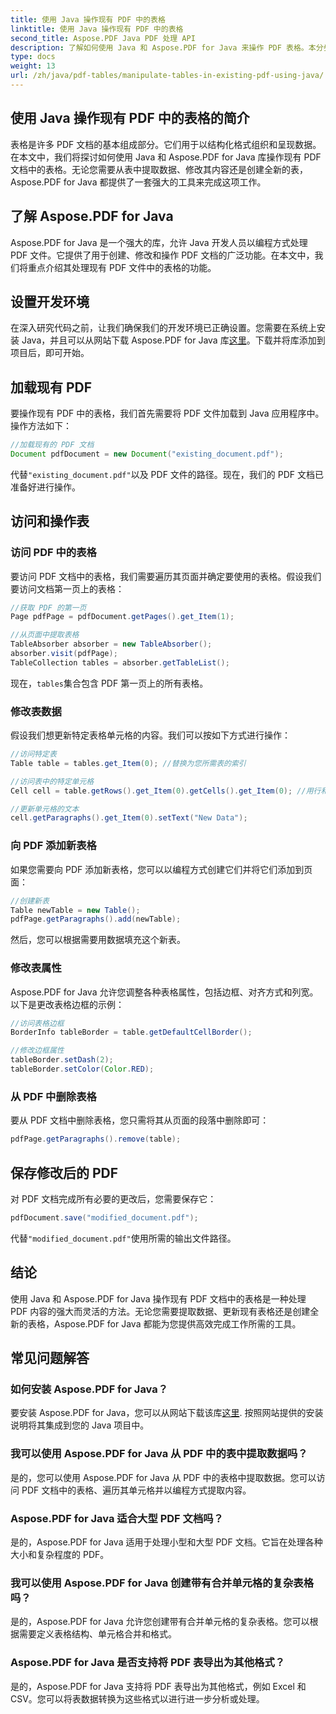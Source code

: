 ```yaml
---
title: 使用 Java 操作现有 PDF 中的表格
linktitle: 使用 Java 操作现有 PDF 中的表格
second_title: Aspose.PDF Java PDF 处理 API
description: 了解如何使用 Java 和 Aspose.PDF for Java 来操作 PDF 表格。本分步指南涵盖了表格提取、修改等内容，以实现有效的 PDF 处理。
type: docs
weight: 13
url: /zh/java/pdf-tables/manipulate-tables-in-existing-pdf-using-java/
---
```


## 使用 Java 操作现有 PDF 中的表格的简介

表格是许多 PDF 文档的基本组成部分。它们用于以结构化格式组织和呈现数据。在本文中，我们将探讨如何使用 Java 和 Aspose.PDF for Java 库操作现有 PDF 文档中的表格。无论您需要从表中提取数据、修改其内容还是创建全新的表，Aspose.PDF for Java 都提供了一套强大的工具来完成这项工作。

## 了解 Aspose.PDF for Java

Aspose.PDF for Java 是一个强大的库，允许 Java 开发人员以编程方式处理 PDF 文件。它提供了用于创建、修改和操作 PDF 文档的广泛功能。在本文中，我们将重点介绍其处理现有 PDF 文件中的表格的功能。

## 设置开发环境

在深入研究代码之前，让我们确保我们的开发环境已正确设置。您需要在系统上安装 Java，并且可以从网站下载 Aspose.PDF for Java 库[这里](https://releases.aspose.com/pdf/java/)。下载并将库添加到项目后，即可开始。

## 加载现有 PDF

要操作现有 PDF 中的表格，我们首先需要将 PDF 文件加载到 Java 应用程序中。操作方法如下：

```java
//加载现有的 PDF 文档
Document pdfDocument = new Document("existing_document.pdf");
```

代替`"existing_document.pdf"`以及 PDF 文件的路径。现在，我们的 PDF 文档已准备好进行操作。

## 访问和操作表

### 访问 PDF 中的表格

要访问 PDF 文档中的表格，我们需要遍历其页面并确定要使用的表格。假设我们要访问文档第一页上的表格：

```java
//获取 PDF 的第一页
Page pdfPage = pdfDocument.getPages().get_Item(1);

//从页面中提取表格
TableAbsorber absorber = new TableAbsorber();
absorber.visit(pdfPage);
TableCollection tables = absorber.getTableList();
```

现在，`tables`集合包含 PDF 第一页上的所有表格。

### 修改表数据

假设我们想更新特定表格单元格的内容。我们可以按如下方式进行操作：

```java
//访问特定表
Table table = tables.get_Item(0); //替换为您所需表的索引

//访问表中的特定单元格
Cell cell = table.getRows().get_Item(0).getCells().get_Item(0); //用行和列索引替换

//更新单元格的文本
cell.getParagraphs().get_Item(0).setText("New Data");
```

### 向 PDF 添加新表格

如果您需要向 PDF 添加新表格，您可以以编程方式创建它们并将它们添加到页面：

```java
//创建新表
Table newTable = new Table();
pdfPage.getParagraphs().add(newTable);
```

然后，您可以根据需要用数据填充这个新表。

### 修改表属性

Aspose.PDF for Java 允许您调整各种表格属性，包括边框、对齐方式和列宽。以下是更改表格边框的示例：

```java
//访问表格边框
BorderInfo tableBorder = table.getDefaultCellBorder();

//修改边框属性
tableBorder.setDash(2);
tableBorder.setColor(Color.RED);
```

### 从 PDF 中删除表格

要从 PDF 文档中删除表格，您只需将其从页面的段落中删除即可：

```java
pdfPage.getParagraphs().remove(table);
```

## 保存修改后的 PDF

对 PDF 文档完成所有必要的更改后，您需要保存它：

```java
pdfDocument.save("modified_document.pdf");
```

代替`"modified_document.pdf"`使用所需的输出文件路径。

## 结论

使用 Java 和 Aspose.PDF for Java 操作现有 PDF 文档中的表格是一种处理 PDF 内容的强大而灵活的方法。无论您需要提取数据、更新现有表格还是创建全新的表格，Aspose.PDF for Java 都能为您提供高效完成工作所需的工具。

## 常见问题解答

### 如何安装 Aspose.PDF for Java？

要安装 Aspose.PDF for Java，您可以从网站下载该库[这里](https://releases.aspose.com/pdf/java/). 按照网站提供的安装说明将其集成到您的 Java 项目中。

### 我可以使用 Aspose.PDF for Java 从 PDF 中的表中提取数据吗？

是的，您可以使用 Aspose.PDF for Java 从 PDF 中的表格中提取数据。您可以访问 PDF 文档中的表格、遍历其单元格并以编程方式提取内容。

### Aspose.PDF for Java 适合大型 PDF 文档吗？

是的，Aspose.PDF for Java 适用于处理小型和大型 PDF 文档。它旨在处理各种大小和复杂程度的 PDF。

### 我可以使用 Aspose.PDF for Java 创建带有合并单元格的复杂表格吗？

是的，Aspose.PDF for Java 允许您创建带有合并单元格的复杂表格。您可以根据需要定义表格结构、单元格合并和格式。

### Aspose.PDF for Java 是否支持将 PDF 表导出为其他格式？

是的，Aspose.PDF for Java 支持将 PDF 表导出为其他格式，例如 Excel 和 CSV。您可以将表数据转换为这些格式以进行进一步分析或处理。